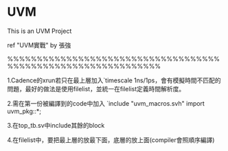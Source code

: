 # UVM
This is an UVM Project

ref 
"UVM實戰" by 張強


%%%%%%%%%%%%%%%%%%%%%%%%%%%%%%%%%%%%%%%%%%%%%%%%%%%%%%%%%%%%%%

1.Cadence的xrun若只在最上層加入`timescale 1ns/1ps，會有模擬時間不匹配的問題，最好的做法是使用filelist，並統一在filelist定義時間解析度。

2.需在第一份被編譯到的code中加入
`include "uvm_macros.svh"
import uvm_pkg::*;

3.在top_tb.sv中include其餘的block

4.在filelist中，要把最上層的放最下面，底層的放上面(compiler會照順序編譯)
